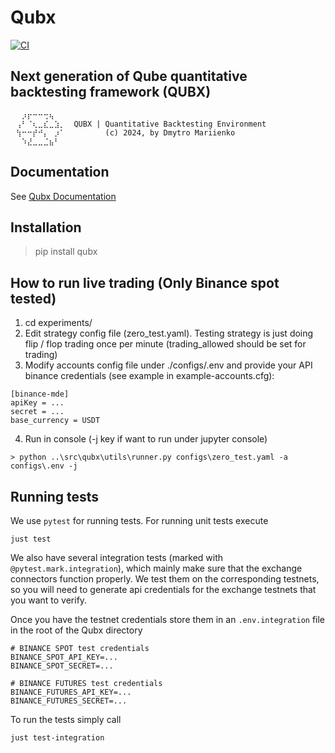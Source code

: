 # Qubx

[![CI](https://github.com/xLydianSoftware/Qubx/actions/workflows/ci.yml/badge.svg?branch=main)](https://github.com/xLydianSoftware/Qubx/actions/workflows/ci.yml)

## Next generation of Qube quantitative backtesting framework (QUBX)
```          
⠀⠀⡰⡖⠒⠒⢒⢦⠀⠀
⠀⢠⠃⠈⢆⣀⣎⣀⣱⡀  QUBX | Quantitative Backtesting Environment
⠀⢳⠒⠒⡞⠚⡄⠀⡰⠁         (c) 2024, by Dmytro Mariienko
⠀⠀⠱⣜⣀⣀⣈⣦⠃⠀⠀⠀
```                                          

## Documentation

See [Qubx Documentation](https://qubx.readthedocs.io/en/latest/?)

## Installation
> pip install qubx

## How to run live trading (Only Binance spot tested)
1. cd experiments/
2. Edit strategy config file (zero_test.yaml). Testing strategy is just doing flip / flop trading once per minute (trading_allowed should be set for trading)
3. Modify accounts config file under ./configs/.env and provide your API binance credentials (see example in example-accounts.cfg):
```
[binance-mde]
apiKey = ...
secret = ...
base_currency = USDT
```
4. Run in console (-j key if want to run under jupyter console)

```
> python ..\src\qubx\utils\runner.py configs\zero_test.yaml -a configs\.env -j 
```

## Running tests
We use `pytest` for running tests. For running unit tests execute
```
just test
```

We also have several integration tests (marked with `@pytest.mark.integration`), which mainly make sure that the exchange connectors function properly. We test them on the corresponding testnets, so you will need to generate api credentials for the exchange testnets that you want to verify.

Once you have the testnet credentials store them in an `.env.integration` file in the root of the Qubx directory
```
# BINANCE SPOT test credentials
BINANCE_SPOT_API_KEY=...
BINANCE_SPOT_SECRET=...

# BINANCE FUTURES test credentials
BINANCE_FUTURES_API_KEY=...
BINANCE_FUTURES_SECRET=...
```

To run the tests simply call
```
just test-integration
```
